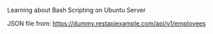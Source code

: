 Learning about Bash Scripting on Ubuntu Server

JSON file from:
https://dummy.restapiexample.com/api/v1/employees
